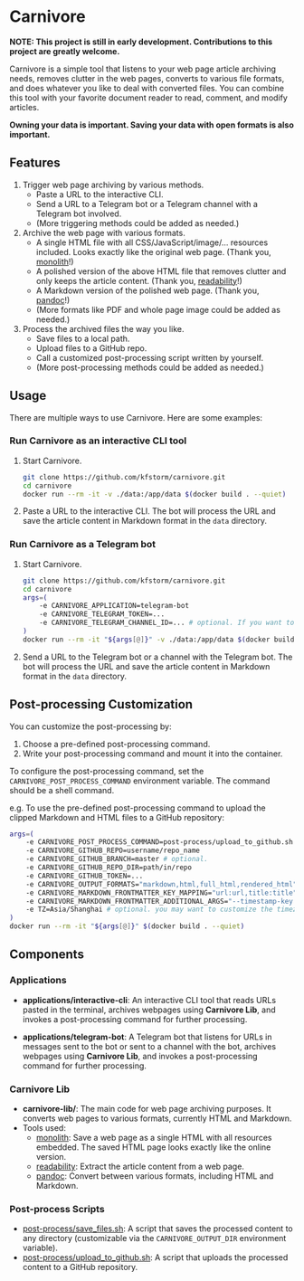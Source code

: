 # Carnivore

**NOTE: This project is still in early development. Contributions to this project are greatly welcome.**

Carnivore is a simple tool that listens to your web page article archiving needs, removes clutter in the web pages, converts to various file formats, and does whatever you like to deal with converted files. You can combine this tool with your favorite document reader to read, comment, and modify articles.

**Owning your data is important. Saving your data with open formats is also important.**

## Features

1. Trigger web page archiving by various methods.
    - Paste a URL to the interactive CLI.
    - Send a URL to a Telegram bot or a Telegram channel with a Telegram bot involved.
    - (More triggering methods could be added as needed.)
2. Archive the web page with various formats.
    - A single HTML file with all CSS/JavaScript/image/... resources included. Looks exactly like the original web page. (Thank you, [monolith](https://github.com/Y2Z/monolith)!)
    - A polished version of the above HTML file that removes clutter and only keeps the article content. (Thank you, [readability](https://github.com/mozilla/readability)!)
    - A Markdown version of the polished web page. (Thank you, [pandoc](https://github.com/jgm/pandoc)!)
    - (More formats like PDF and whole page image could be added as needed.)
3. Process the archived files the way you like.
    - Save files to a local path.
    - Upload files to a GitHub repo.
    - Call a customized post-processing script written by yourself.
    - (More post-processing methods could be added as needed.)

## Usage

There are multiple ways to use Carnivore. Here are some examples:

### Run Carnivore as an interactive CLI tool

1. Start Carnivore.

    ```sh
    git clone https://github.com/kfstorm/carnivore.git
    cd carnivore
    docker run --rm -it -v ./data:/app/data $(docker build . --quiet)
    ```

2. Paste a URL to the interactive CLI. The bot will process the URL and save the article content in Markdown format in the `data` directory.

### Run Carnivore as a Telegram bot

1. Start Carnivore.

    ```sh
    git clone https://github.com/kfstorm/carnivore.git
    cd carnivore
    args=(
        -e CARNIVORE_APPLICATION=telegram-bot
        -e CARNIVORE_TELEGRAM_TOKEN=...
        -e CARNIVORE_TELEGRAM_CHANNEL_ID=... # optional. If you want to restrict the bot to a specific channel.
    )
    docker run --rm -it "${args[@]}" -v ./data:/app/data $(docker build . --quiet)
    ```

2. Send a URL to the Telegram bot or a channel with the Telegram bot. The bot will process the URL and save the article content in Markdown format in the `data` directory.

## Post-processing Customization

You can customize the post-processing by:

1. Choose a pre-defined post-processing command.
2. Write your post-processing command and mount it into the container.

To configure the post-processing command, set the `CARNIVORE_POST_PROCESS_COMMAND` environment variable. The command should be a shell command.

e.g. To use the pre-defined post-processing command to upload the clipped Markdown and HTML files to a GitHub repository:

```bash
args=(
    -e CARNIVORE_POST_PROCESS_COMMAND=post-process/upload_to_github.sh
    -e CARNIVORE_GITHUB_REPO=username/repo_name
    -e CARNIVORE_GITHUB_BRANCH=master # optional.
    -e CARNIVORE_GITHUB_REPO_DIR=path/in/repo
    -e CARNIVORE_GITHUB_TOKEN=...
    -e CARNIVORE_OUTPUT_FORMATS="markdown,html,full_html,rendered_html" # optional. upload multiple formats of the web page. Default: markdown.
    -e CARNIVORE_MARKDOWN_FRONTMATTER_KEY_MAPPING="url:url,title:title" # optional. you may want to add frontmatter at the beginning of the Markdown file.
    -e CARNIVORE_MARKDOWN_FRONTMATTER_ADDITIONAL_ARGS="--timestamp-key date-created" # optional. you may want to add the timestamp to the frontmatter.
    -e TZ=Asia/Shanghai # optional. you may want to customize the timezone.
)
docker run --rm -it "${args[@]}" $(docker build . --quiet)
```

## Components

### Applications

- **applications/interactive-cli**: An interactive CLI tool that reads URLs pasted in the terminal, archives webpages using **Carnivore Lib**, and invokes a post-processing command for further processing.

- **applications/telegram-bot**: A Telegram bot that listens for URLs in messages sent to the bot or sent to a channel with the bot, archives webpages using **Carnivore Lib**, and invokes a post-processing command for further processing.

### Carnivore Lib

- **carnivore-lib/**: The main code for web page archiving purposes. It converts web pages to various formats, currently HTML and Markdown.
- Tools used:
  - [monolith](https://github.com/Y2Z/monolith): Save a web page as a single HTML with all resources embedded. The saved HTML page looks exactly like the online version.
  - [readability](https://github.com/mozilla/readability): Extract the article content from a web page.
  - [pandoc](https://github.com/jgm/pandoc): Convert between various formats, including HTML and Markdown.

### Post-process Scripts

- [post-process/save_files.sh](process/save_files.sh): A script that saves the processed content to any directory (customizable via the `CARNIVORE_OUTPUT_DIR` environment variable).
- [post-process/upload_to_github.sh](post-process/upload_to_github.sh): A script that uploads the processed content to a GitHub repository.
